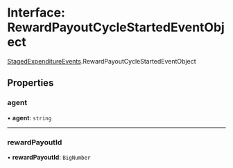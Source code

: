 # Interface: RewardPayoutCycleStartedEventObject

[StagedExpenditureEvents](../modules/StagedExpenditureEvents.md).RewardPayoutCycleStartedEventObject

## Properties

### agent

• **agent**: `string`

___

### rewardPayoutId

• **rewardPayoutId**: `BigNumber`
